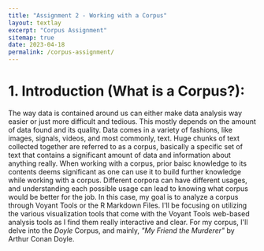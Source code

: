 ```yaml
---
title: "Assignment 2 - Working with a Corpus"
layout: textlay
excerpt: "Corpus Assignment"
sitemap: true
date: 2023-04-18
permalink: /corpus-assignment/
---
```


# 1. Introduction (What is a Corpus?):
The way data is contained around us can either make data analysis way easier or just more difficult and tedious. This mostly depends on the amount of data found and its quality. Data comes in a variety of fashions, like images, signals, videos, and most commonly, text. Huge chunks of text collected together are referred to as a corpus, basically a specific set of text that contains a significant amount of data and information about anything really.
When working with a corpus, prior baisc knowledge to its contents deems significant as one can use it to build further knowledge while working with a corpus. Different corpora can have different usages, and understanding each possible usage can lead to knowing what corpus would be better for the job. In this case, my goal is to analyze a corpus through Voyant Tools or the R Markdown Files. I'll be focusing on utilizing the various visualization tools that come with the Voyant Tools web-based analysis tools as I find them really interactive and clear. For my corpus, I'll delve into the *Doyle* Corpus, and mainly, *"My Friend the Murderer"* by Arthur Conan Doyle.
